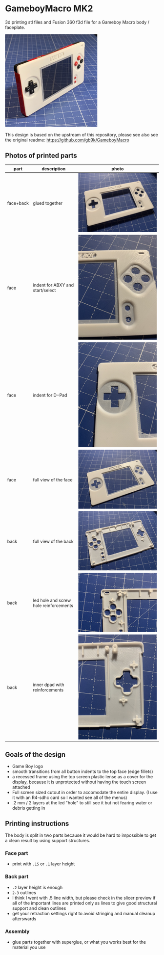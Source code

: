 # GameboyMacro MK2
3d printing stl files and Fusion 360 f3d file for a Gameboy Macro body / faceplate.

<img src="img/variant_gameboy_logo/final-product.jpeg" style="max-width:60%;"></img>

This design is based on the upstream of this repository, please see also see the original readme:
https://github.com/gb9k/GameboyMacro

## Photos of printed parts
| part      | description                            | photo                                  |
|-----------|----------------------------------------|----------------------------------------|
| face+back | glued together                         | ![](img/variant_gameboy_logo/face_complete.jpeg)       |
| face      | indent for ABXY and start/select       | ![](img/variant_gameboy_logo/face_button_indents.jpeg) |
| face      | indent for D-Pad                       | ![](img/variant_gameboy_logo/face_dpad.jpeg)           |
| face      | full view of the face                  | ![](img/variant_gameboy_logo/face_full.jpeg)           |
| back      | full view of the back                  | ![](img/variant_gameboy_logo/inner_full.jpeg)          |
| back      | led hole and screw hole reinforcements | ![](img/variant_gameboy_logo/inner_top_left.jpeg)      |
| back      | inner dpad with reinforcements                 | ![](img/variant_gameboy_logo/inner-dpad.jpeg)          |


## Goals of the design
- Game Boy logo
- smooth transitions from all button indents to the top face (edge fillets)
- a recessed frame using the top screen plastic lense as a cover for the display, because it is unprotected without having the touch screen attached
- Full screen sized cutout in order to accomodate the entire display. (I use it with an R4-sdhc card so I wanted see all of the menus)
- .2 mm / 2 layers at the led "hole" to still see it but not fearing water or debris getting in

## Printing instructions
The body is split in two parts because it would be hard to impossible to get a clean result by using support structures.

### Face part
- print with `.15` or `.1` layer height

### Back part
- `.2` layer height is enough
- `2-3` outlines 
- I think I went with .5 line width, but please check in the slicer preview if all of the important lines are printed only as lines to give good structural support and clean outlines
- get your retraction settings right to avoid stringing and manual cleanup afterswards

### Assembly
- glue parts together with superglue, or what you works best for the material you use